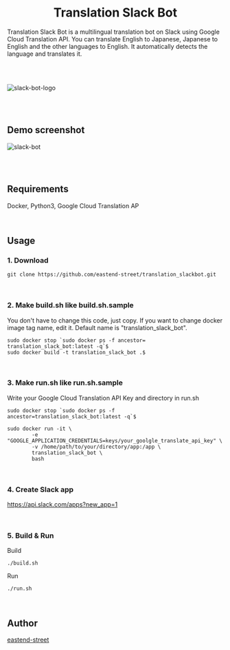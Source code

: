 <h1 align="center">Translation Slack Bot</h1>


Translation Slack Bot is a multilingual translation bot on Slack using Google Cloud Translation API. 
You can translate English to Japanese, Japanese to English and the other languages to English. It automatically detects the language and translates it.  

<br/>
<br/>

![slack-bot-logo](https://user-images.githubusercontent.com/43656115/76172573-c47e9a80-6154-11ea-8251-ddcaaa20ebbf.png)


<br/>
<br/>

## Demo screenshot

![slack-bot](https://user-images.githubusercontent.com/43656115/62005382-4dc1ef00-b0e7-11e9-8058-540ad9dc249f.png)

<br/>
<br/>

## Requirements
Docker, Python3, Google Cloud Translation AP

<br/>

## Usage

### 1. Download

```
git clone https://github.com/eastend-street/translation_slackbot.git
```
<br/>

### 2. Make build.sh like build.sh.sample

You don't have to change this code, just copy. If you want to change docker image tag name, edit it. Default name is "translation_slack_bot".

```
sudo docker stop `sudo docker ps -f ancestor= translation_slack_bot:latest -q`$
sudo docker build -t translation_slack_bot .$
```

<br/>

### 3. Make run.sh like run.sh.sample

Write your Google Cloud Translation API Key and directory in run.sh

```
sudo docker stop `sudo docker ps -f ancestor=translation_slack_bot:latest -q`$

sudo docker run -it \
        -e "GOOGLE_APPLICATION_CREDENTIALS=keys/your_goolgle_translate_api_key" \
        -v /home/path/to/your/directory/app:/app \
        translation_slack_bot \
        bash
```
<br/>


### 4. Create Slack app
https://api.slack.com/apps?new_app=1

<br/>

### 5. Build & Run

Build
```
./build.sh
```

Run
```
./run.sh
```

<br/>

## Author
[eastend-street](https://github.com/eastend-street)
